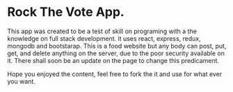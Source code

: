 # Rock The Vote App.

<p>
This app was created to be a test of skill on programing with a the knowledge on full stack development. it uses react, express, redux, mongodb and bootstarap. This is a food website but any body can post, put, get, and delete anything on the server, due to the poor security available on it. There shall soon be an update on the page to change this predicament.

Hope you enjoyed the content, feel free to fork the it and use for what ever you want.
</p>
